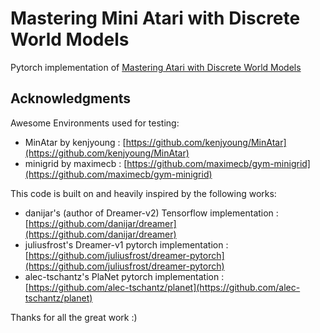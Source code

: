 # Mastering Mini Atari with Discrete World Models

Pytorch implementation of [Mastering Atari with Discrete World Models](https://arxiv.org/abs/2010.02193)<br>


## Acknowledgments
Awesome Environments used for testing:

- MinAtar by kenjyoung : [https://github.com/kenjyoung/MinAtar](https://github.com/kenjyoung/MinAtar)<br>
- minigrid by maximecb : [https://github.com/maximecb/gym-minigrid](https://github.com/maximecb/gym-minigrid)<br>

This code is built on and heavily inspired by the following works:

- danijar's (author of Dreamer-v2) Tensorflow implementation : [https://github.com/danijar/dreamer](https://github.com/danijar/dreamer)<br>
- juliusfrost's Dreamer-v1 pytorch implementation : [https://github.com/juliusfrost/dreamer-pytorch](https://github.com/juliusfrost/dreamer-pytorch)<br>
- alec-tschantz's  PlaNet pytorch implementation : [https://github.com/alec-tschantz/planet](https://github.com/alec-tschantz/planet)<br>

Thanks for all the great work :)
